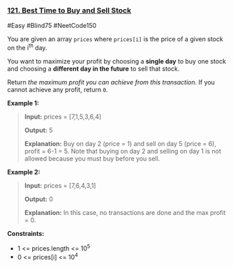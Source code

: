 ### [121. Best Time to Buy and Sell Stock](https://leetcode.com/problems/best-time-to-buy-and-sell-stock/)

#Easy #Blind75 #NeetCode150

You are given an array `prices` where `prices[i]` is the price of a given stock on the i<sup>th</sup> day.

You want to maximize your profit by choosing a **single day** to buy one stock and choosing a **different day in the future** to sell that stock.

Return _the maximum profit you can achieve from this transaction_. If you cannot achieve any profit, return `0`.

**Example 1:**

> **Input:** prices = \[7,1,5,3,6,4\]
>
> **Output:** 5
>
> **Explanation:** Buy on day 2 (price = 1) and sell on day 5 (price = 6), profit = 6-1 = 5. Note that buying on day 2 and selling on day 1 is not allowed because you must buy before you sell.

**Example 2:**

> **Input:** prices = \[7,6,4,3,1\]
>
> **Output:** 0
>
> **Explanation:** In this case, no transactions are done and the max profit = 0.

**Constraints:**

- 1 <= prices.length <= 10<sup>5</sup>
- 0 <= prices[i] <= 10<sup>4</sup>
